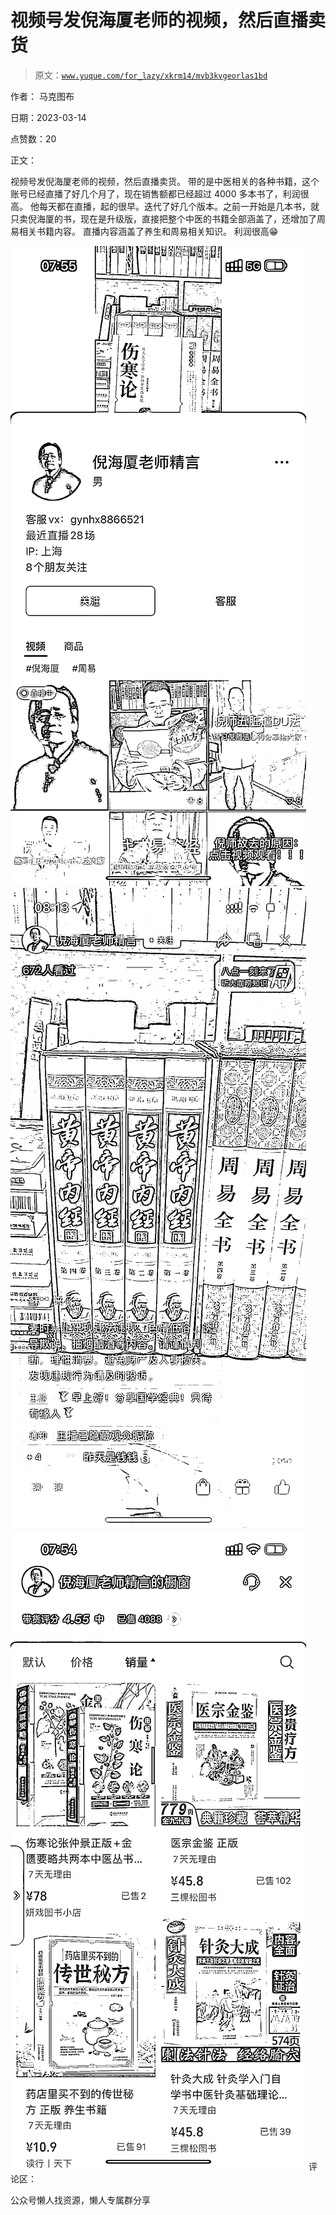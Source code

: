 # 视频号发倪海厦老师的视频，然后直播卖货

> 原文：[`www.yuque.com/for_lazy/xkrm14/mvb3kvgeorlas1bd`](https://www.yuque.com/for_lazy/xkrm14/mvb3kvgeorlas1bd)



作者： 马克图布



日期：2023-03-14



点赞数：20

<ne-hole id="u9eecfef6" data-lake-id="u9eecfef6">

正文：



视频号发倪海厦老师的视频，然后直播卖货。 带的是中医相关的各种书籍，这个账号已经直播了好几个月了，现在销售额都已经超过 4000 多本书了，利润很高。 他每天都在直播，起的很早。迭代了好几个版本。之前一开始是几本书，就只卖倪海厦的书，现在是升级版，直接把整个中医的书籍全部涵盖了，还增加了周易相关书籍内容。 直播内容涵盖了养生和周易相关知识。 利润很高😁



![](img/c80e82d87fcd0f31c7cd9ae38fd68712.png)  <ne-p id="ud5271905" data-lake-id="ud5271905">![](img/3146d6fc5e5e650f7565f9f3ecc6b13f.png)  <ne-p id="ub4088b57" data-lake-id="ub4088b57">![](img/db709cf315e6ec2df0bebe3080fcec7d.png)  <ne-hole id="uc992202a" data-lake-id="uc992202a"><ne-p id="u229425a6" data-lake-id="u229425a6">评论区：

<ne-hole id="uc7c4c974" data-lake-id="uc7c4c974">

公众号懒人找资源，懒人专属群分享

</ne-hole></ne-hole></ne-p></ne-p></ne-p></ne-hole>